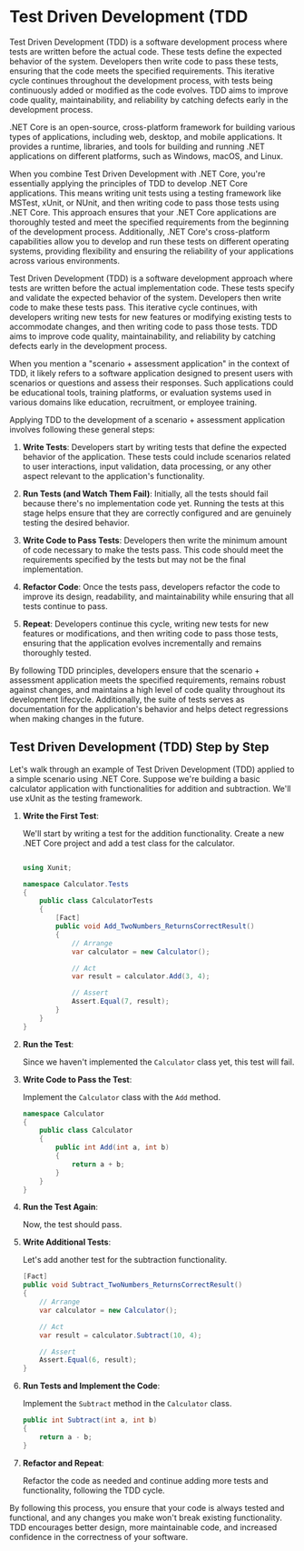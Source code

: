 # Test Driven Development (TDD


Test Driven Development (TDD) is a software development process where tests are written before the actual code. These tests define the expected behavior of the system. Developers then write code to pass these tests, ensuring that the code meets the specified requirements. This iterative cycle continues throughout the development process, with tests being continuously added or modified as the code evolves. TDD aims to improve code quality, maintainability, and reliability by catching defects early in the development process.

.NET Core is an open-source, cross-platform framework for building various types of applications, including web, desktop, and mobile applications. It provides a runtime, libraries, and tools for building and running .NET applications on different platforms, such as Windows, macOS, and Linux.

When you combine Test Driven Development with .NET Core, you're essentially applying the principles of TDD to develop .NET Core applications. This means writing unit tests using a testing framework like MSTest, xUnit, or NUnit, and then writing code to pass those tests using .NET Core. This approach ensures that your .NET Core applications are thoroughly tested and meet the specified requirements from the beginning of the development process. Additionally, .NET Core's cross-platform capabilities allow you to develop and run these tests on different operating systems, providing flexibility and ensuring the reliability of your applications across various environments.


Test Driven Development (TDD) is a software development approach where tests are written before the actual implementation code. These tests specify and validate the expected behavior of the system. Developers then write code to make these tests pass. This iterative cycle continues, with developers writing new tests for new features or modifying existing tests to accommodate changes, and then writing code to pass those tests. TDD aims to improve code quality, maintainability, and reliability by catching defects early in the development process.

When you mention a "scenario + assessment application" in the context of TDD, it likely refers to a software application designed to present users with scenarios or questions and assess their responses. Such applications could be educational tools, training platforms, or evaluation systems used in various domains like education, recruitment, or employee training.

Applying TDD to the development of a scenario + assessment application involves following these general steps:

1. **Write Tests**: Developers start by writing tests that define the expected behavior of the application. These tests could include scenarios related to user interactions, input validation, data processing, or any other aspect relevant to the application's functionality.

2. **Run Tests (and Watch Them Fail)**: Initially, all the tests should fail because there's no implementation code yet. Running the tests at this stage helps ensure that they are correctly configured and are genuinely testing the desired behavior.

3. **Write Code to Pass Tests**: Developers then write the minimum amount of code necessary to make the tests pass. This code should meet the requirements specified by the tests but may not be the final implementation.

4. **Refactor Code**: Once the tests pass, developers refactor the code to improve its design, readability, and maintainability while ensuring that all tests continue to pass.

5. **Repeat**: Developers continue this cycle, writing new tests for new features or modifications, and then writing code to pass those tests, ensuring that the application evolves incrementally and remains thoroughly tested.

By following TDD principles, developers ensure that the scenario + assessment application meets the specified requirements, remains robust against changes, and maintains a high level of code quality throughout its development lifecycle. Additionally, the suite of tests serves as documentation for the application's behavior and helps detect regressions when making changes in the future.


## Test Driven Development (TDD) Step by Step

Let's walk through an example of Test Driven Development (TDD) applied to a simple scenario using .NET Core. Suppose we're building a basic calculator application with functionalities for addition and subtraction. We'll use xUnit as the testing framework.

1. **Write the First Test**:
   
   We'll start by writing a test for the addition functionality. Create a new .NET Core project and add a test class for the calculator.

   ```csharp
   
   using Xunit;

   namespace Calculator.Tests
   {
       public class CalculatorTests
       {
           [Fact]
           public void Add_TwoNumbers_ReturnsCorrectResult()
           {
               // Arrange
               var calculator = new Calculator();

               // Act
               var result = calculator.Add(3, 4);

               // Assert
               Assert.Equal(7, result);
           }
       }
   }
   ```

2. **Run the Test**:

   Since we haven't implemented the `Calculator` class yet, this test will fail.

3. **Write Code to Pass the Test**:

   Implement the `Calculator` class with the `Add` method.

   ```csharp
   namespace Calculator
   {
       public class Calculator
       {
           public int Add(int a, int b)
           {
               return a + b;
           }
       }
   }
   ```

4. **Run the Test Again**:

   Now, the test should pass.

5. **Write Additional Tests**:

   Let's add another test for the subtraction functionality.

   ```csharp
   [Fact]
   public void Subtract_TwoNumbers_ReturnsCorrectResult()
   {
       // Arrange
       var calculator = new Calculator();

       // Act
       var result = calculator.Subtract(10, 4);

       // Assert
       Assert.Equal(6, result);
   }
   ```

6. **Run Tests and Implement the Code**:

   Implement the `Subtract` method in the `Calculator` class.

   ```csharp
   public int Subtract(int a, int b)
   {
       return a - b;
   }
   ```

7. **Refactor and Repeat**:

   Refactor the code as needed and continue adding more tests and functionality, following the TDD cycle.

By following this process, you ensure that your code is always tested and functional, and any changes you make won't break existing functionality. TDD encourages better design, more maintainable code, and increased confidence in the correctness of your software.
